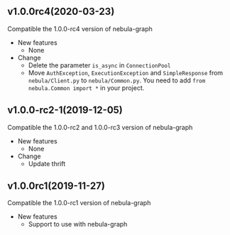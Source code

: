 ## v1.0.0rc4(2020-03-23)
Compatible the 1.0.0-rc4 version of nebula-graph

- New features
	- None
- Change
	- Delete the parameter `is_async` in `ConnectionPool`
	- Move `AuthException`, `ExecutionException` and `SimpleResponse` from `nebula/Client.py` to `nebula/Common.py`.  You need to add `from nebula.Common import *` in your project.

## v1.0.0-rc2-1(2019-12-05)
Compatible the 1.0.0-rc2 and 1.0.0-rc3 version of nebula-graph

- New features
	- None
- Change
	- Update thrift

## v1.0.0rc1(2019-11-27)
Compatible the 1.0.0-rc1 version of nebula-graph

- New features
	- Support to use with nebula-graph
